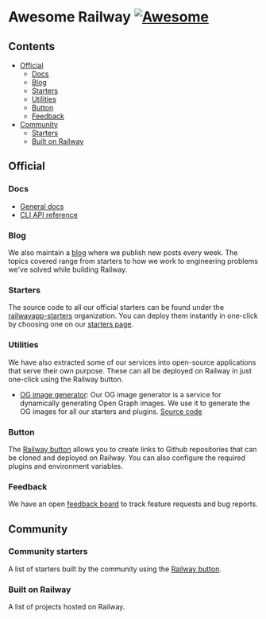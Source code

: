 # Awesome Railway [![Awesome](https://awesome.re/badge.svg)](https://awesome.re)
<!-- TODO: Add intro + icon -->

## Contents
- [Official](#official)
  - [Docs](#docs)
  - [Blog](#blog)
  - [Starters](#starters)
  - [Utilities](#utilities)
  - [Button](#button)
  - [Feedback](#feedback)
- [Community](#community)
  - [Starters](#community-starters)
  - [Built on Railway](#built-on-railway)

## Official

### Docs
- [General docs](https://docs.railway.app/)
- [CLI API reference](https://docs.railway.app/cli/api-reference)

### Blog
We also maintain a [blog](https://blog.railway.app/) where we publish new posts every week. The topics covered range from starters to how we work to engineering problems we've solved while building Railway.

### Starters
The source code to all our official starters can be found under the [railwayapp-starters](https://github.com/railwayapp-starters) organization. You can deploy them instantly in one-click by choosing one on our [starters page](https://railway.app/starters).

### Utilities
We have also extracted some of our services into open-source applications that serve their own purpose. These can all be deployed on Railway in just one-click using the Railway button.
- [OG image generator](https://og.railway.app/): Our OG image generator is a service for dynamically generating Open Graph images. We use it to generate the OG images for all our starters and plugins. [Source code](https://github.com/railwayapp/og-generator)

### Button
The [Railway button](https://railway.app/button) allows you to create links to Github repositories that can be cloned and deployed on Railway. You can also configure the required plugins and environment variables.

### Feedback
We have an open [feedback board](https://feedback.railway.app/) to track feature requests and bug reports.

## Community

### Community starters
A list of starters built by the community using the [Railway button](https://railway.app/button).
<!-- TODO: Add starters -->

### Built on Railway
A list of projects hosted on Railway.
<!-- TODO: Add projects -->
